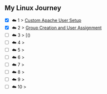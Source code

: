 ## My Linux Journey

- [x] ☁️ 1 > [Custom Apache User Setup](001/README.md)
- [x] ☁️ 2 > [Group Creation and User Assignment](002/README.md)
- [ ] ☁️ 3 > [()
- [ ] ☁️ 4 > []()
- [ ] ☁️ 5 > []()
- [ ] ☁️ 6 > []()
- [ ] ☁️ 7 > []()
- [ ] ☁️ 8 > []()
- [ ] ☁️ 9 > []()
- [ ] ☁️ 10 > []()
